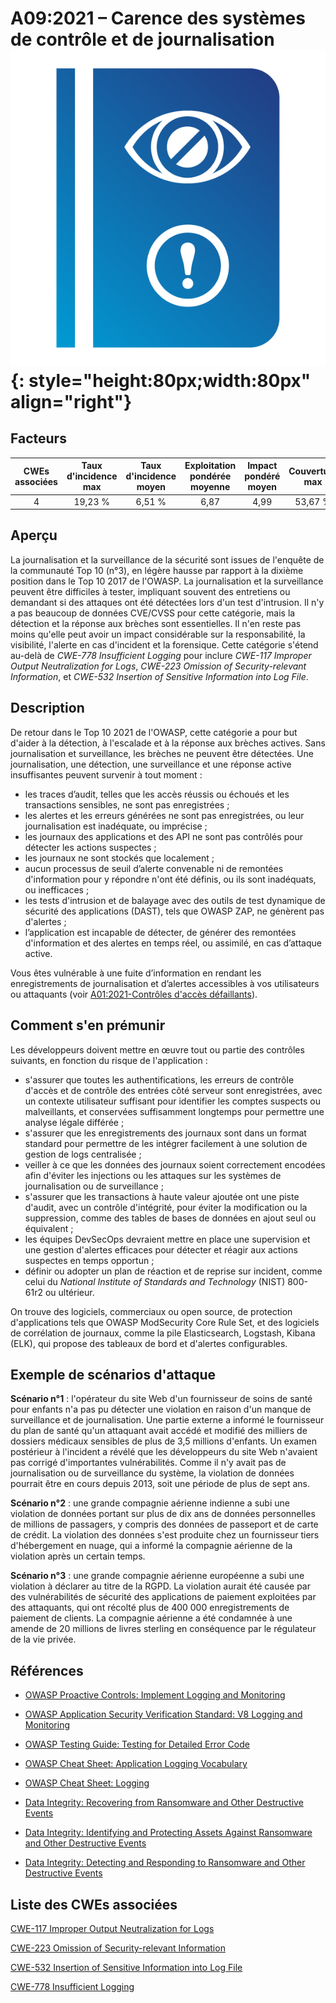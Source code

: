 # A09:2021 – Carence des systèmes de contrôle et de journalisation    ![icon](assets/TOP_10_Icons_Final_Security_Logging_and_Monitoring_Failures.png){: style="height:80px;width:80px" align="right"}

## Facteurs

| CWEs associées | Taux d'incidence max | Taux d'incidence moyen | Exploitation pondérée moyenne | Impact pondéré moyen | Couverture max | Couverture moyenne | Nombre total d'occurrences | Nombre total de CVEs |
|:--------------:|:--------------------:|:----------------------:|:-----------------------------:|:--------------------:|:--------------:|:------------------:|:--------------------------:|:--------------------:|
|       4        |       19,23 %        |         6,51 %         |             6,87              |         4,99         |    53,67 %     |      39,97 %       |           53 615           |         242          |

## Aperçu

La journalisation et la surveillance de la sécurité sont issues de l'enquête de la communauté Top 10 (n°3), en légère hausse par rapport à la dixième position dans le Top 10 2017 de l'OWASP. La journalisation et la surveillance peuvent être difficiles à tester, impliquant souvent des entretiens ou demandant si des attaques ont été détectées lors d'un test d'intrusion. Il n'y a pas beaucoup de données CVE/CVSS pour cette catégorie, mais la détection et la réponse aux brèches sont essentielles. Il n'en reste pas moins qu'elle peut avoir un impact considérable sur la responsabilité, la visibilité, l'alerte en cas d'incident et la forensique. Cette catégorie s'étend au-delà de *CWE-778 Insufficient Logging* pour inclure *CWE-117 Improper Output Neutralization for Logs*, *CWE-223 Omission of Security-relevant Information*, et *CWE-532* *Insertion of Sensitive Information into Log File*.

## Description 

De retour dans le Top 10 2021 de l'OWASP, cette catégorie a pour but d'aider à la détection, à l'escalade et à la réponse aux brèches actives. Sans journalisation et surveillance, les brèches ne peuvent être détectées. Une journalisation, une détection, une surveillance et une réponse active insuffisantes peuvent survenir à tout moment :

- les traces d’audit, telles que les accès réussis ou échoués et les transactions sensibles, ne sont pas enregistrées ;
- les alertes et les erreurs générées ne sont pas enregistrées, ou leur journalisation est inadéquate, ou imprécise ;
- les journaux des applications et des API ne sont pas contrôlés pour détecter les actions suspectes ;
- les journaux ne sont stockés que localement ;
- aucun processus de seuil d’alerte convenable ni de remontées d'information pour y répondre n'ont été définis, ou ils sont inadéquats, ou inefficaces ;
- les tests d'intrusion et de balayage avec des outils de test dynamique de sécurité des applications (DAST), tels que OWASP ZAP, ne génèrent pas d'alertes ;
- l’application est incapable de détecter, de générer des remontées d'information et des alertes en temps réel, ou assimilé, en cas d’attaque active.

Vous êtes vulnérable à une fuite d’information en rendant les enregistrements de journalisation et d’alertes accessibles à vos utilisateurs ou attaquants (voir [A01:2021-Contrôles d'accès défaillants](A01_2021-Broken_Access_Control.md)).

## Comment s'en prémunir

Les développeurs doivent mettre en œuvre tout ou partie des contrôles suivants, en fonction du risque de l'application :

- s'assurer que toutes les authentifications, les erreurs de contrôle d'accès et de contrôle des entrées côté serveur sont enregistrées, avec un contexte utilisateur suffisant pour identifier les comptes suspects ou malveillants, et conservées suffisamment longtemps pour permettre une analyse légale différée ;
- s'assurer que les enregistrements des journaux sont dans un format standard pour permettre de les intégrer facilement à une solution de gestion de logs centralisée ;
- veiller à ce que les données des journaux soient correctement encodées afin d'éviter les injections ou les attaques sur les systèmes de journalisation ou de surveillance ;
- s'assurer que les transactions à haute valeur ajoutée ont une piste d'audit, avec un contrôle d'intégrité, pour éviter la modification ou la suppression, comme des tables de bases de données en ajout seul ou équivalent ;
- les équipes DevSecOps devraient mettre en place une supervision et une gestion d'alertes efficaces pour détecter et réagir aux actions suspectes en temps opportun ;
- définir ou adopter un plan de réaction et de reprise sur incident, comme celui du *National Institute of Standards and Technology* (NIST) 800-61r2 ou ultérieur.

On trouve des logiciels, commerciaux ou open source, de protection d'applications tels que OWASP ModSecurity Core Rule Set, et des logiciels de corrélation de journaux, comme la pile Elasticsearch, Logstash, Kibana (ELK), qui propose des tableaux de bord et d'alertes configurables.

## Exemple de scénarios d'attaque

**Scénario n°1** : l'opérateur du site Web d'un fournisseur de soins de santé pour enfants n'a pas pu détecter une violation en raison d'un manque de surveillance et de journalisation. Une partie externe a informé le fournisseur du plan de santé qu'un attaquant avait accédé et modifié des milliers de dossiers médicaux sensibles de plus de 3,5 millions d'enfants. Un examen postérieur à l'incident a révélé que les développeurs du site Web n'avaient pas corrigé d'importantes vulnérabilités. Comme il n'y avait pas de journalisation ou de surveillance du système, la violation de données pourrait être en cours depuis 2013, soit une période de plus de sept ans.

**Scénario n°2** : une grande compagnie aérienne indienne a subi une violation de données portant sur plus de dix ans de données personnelles de millions de passagers, y compris des données de passeport et de carte de crédit. La violation des données s'est produite chez un fournisseur tiers d'hébergement en nuage, qui a informé la compagnie aérienne de la violation après un certain temps.

**Scénario n°3** : une grande compagnie aérienne européenne a subi une violation à déclarer au titre de la RGPD. La violation aurait été causée par des vulnérabilités de sécurité des applications de paiement exploitées par des attaquants, qui ont récolté plus de 400 000 enregistrements de paiement de clients. La compagnie aérienne a été condamnée à une amende de 20 millions de livres sterling en conséquence par le régulateur de la vie privée.

## Références

-   [OWASP Proactive Controls: Implement Logging and
    Monitoring](https://owasp.org/www-project-proactive-controls/v3/en/c9-security-logging.html)

-   [OWASP Application Security Verification Standard: V8 Logging and
    Monitoring](https://owasp.org/www-project-application-security-verification-standard)

-   [OWASP Testing Guide: Testing for Detailed Error
    Code](https://owasp.org/www-project-web-security-testing-guide/latest/4-Web_Application_Security_Testing/08-Testing_for_Error_Handling/01-Testing_for_Error_Code)

-   [OWASP Cheat Sheet:
    Application Logging Vocabulary](https://cheatsheetseries.owasp.org/cheatsheets/Application_Logging_Vocabulary_Cheat_Sheet.html)

-   [OWASP Cheat Sheet:
    Logging](https://cheatsheetseries.owasp.org/cheatsheets/Logging_Cheat_Sheet.html)

-   [Data Integrity: Recovering from Ransomware and Other Destructive
    Events](https://csrc.nist.gov/publications/detail/sp/1800-11/final)

-   [Data Integrity: Identifying and Protecting Assets Against
    Ransomware and Other Destructive
    Events](https://csrc.nist.gov/publications/detail/sp/1800-25/final)

-   [Data Integrity: Detecting and Responding to Ransomware and Other
    Destructive
    Events](https://csrc.nist.gov/publications/detail/sp/1800-26/final)

## Liste des CWEs associées

[CWE-117 Improper Output Neutralization for Logs](https://cwe.mitre.org/data/definitions/117.html)

[CWE-223 Omission of Security-relevant Information](https://cwe.mitre.org/data/definitions/223.html)

[CWE-532 Insertion of Sensitive Information into Log File](https://cwe.mitre.org/data/definitions/532.html)

[CWE-778 Insufficient Logging](https://cwe.mitre.org/data/definitions/778.html)
